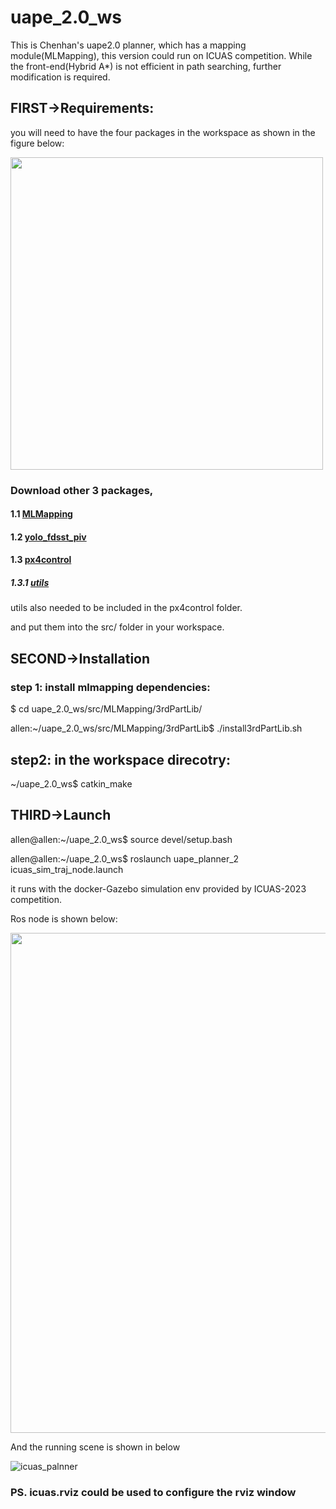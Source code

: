 # uape_2.0_ws

This is Chenhan's uape2.0 planner, which has a mapping module(MLMapping), this version could run on ICUAS competition. 
While the front-end(Hybrid A*) is not efficient in path searching, further modification is required.

## FIRST->Requirements: 
you will need to have the four packages in the workspace as shown in the figure below:

<img src="https://user-images.githubusercontent.com/59171742/221513025-44c8d0d6-4d1a-4ef2-9bd2-56c1b8d73cca.png"  width="500">

### Download other 3 packages,

#### 1.1 [MLMapping](https://github.com/chenhanpolyu/MLMapping) 

#### 1.2 [yolo_fdsst_piv](https://github.com/chenhanpolyu/AutoFly-demo/tree/master/src/yolo_fdsst_piv)

#### 1.3 [px4control](https://github.com/ZJU-FAST-Lab/Fast-Drone-250/tree/master/src/realflight_modules/px4ctrl)

##### 1.3.1 [utils](https://github.com/ZJU-FAST-Lab/Fast-Drone-250/tree/master/src/utils) 
utils also needed to be included in the px4control folder.

and put them into the src/ folder in your workspace.

## SECOND->Installation

### step 1: install mlmapping dependencies:

$ cd uape_2.0_ws/src/MLMapping/3rdPartLib/

allen:~/uape_2.0_ws/src/MLMapping/3rdPartLib$ ./install3rdPartLib.sh

## step2: in the workspace direcotry:
~/uape_2.0_ws$ catkin_make

## THIRD->Launch
allen@allen:~/uape_2.0_ws$ source devel/setup.bash 

allen@allen:~/uape_2.0_ws$ roslaunch uape_planner_2 icuas_sim_traj_node.launch 

it runs with the docker-Gazebo simulation env provided by ICUAS-2023 competition.

Ros node is shown below:

<img src="https://user-images.githubusercontent.com/59171742/221510752-85ff7544-8dd2-4ff8-89fd-fc39fecf558c.png" width="800">

And the running scene is shown in below

![icuas_palnner](https://user-images.githubusercontent.com/59171742/221510875-22b40571-8f39-46e9-916a-b2bbe3230f32.png)

### PS. icuas.rviz could be used to configure the rviz window
